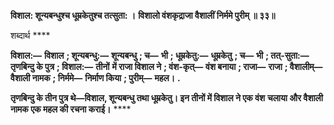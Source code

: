 **विशाल: शून्यबन्धुश्च धूम्रकेतुश्च तत्सुता: ।** **विशालो वंशकृद्राजा वैशालीं निर्ममे पुरीम् ॥ ३३॥** 

शब्दार्थ **** 

**विशाल:—** **विशाल** **; शून्यबन्धु:—** **शून्यबन्धु** **; च—** **भी** **; धूम्रकेतु:—** **धूम्रकेतु** **; च—** **भी** **; तत्-सुता:—** **तृणबिन्दु के पुत्र** **; विशाल:—** **तीनों** **में राजा विशाल ने** **; वंश-कृत्—** **वंश बनाया** **; राजा—** **राजा** **; वैशालीम्—** **वैशाली नामक** **; निर्ममे—** **निर्माण किया** **; पुरीम्—** **महल।** **.** 

**तृणबिन्दु के तीन पुत्र थे—विशाल, शून्यबन्धु तथा धूम्रकेतु। इन तीनों में विशाल ने एक वंश** **चलाया और वैशाली नामक एक महल की रचना कराई।** **** 